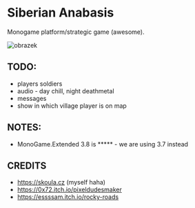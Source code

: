 ﻿# Siberian Anabasis

Monogame platform/strategic game (awesome).

![obrazek](https://user-images.githubusercontent.com/5922575/170603421-4e43bfbb-54b7-4a4a-a8b8-801adf2a7a9d.png)

## TODO:

* players soldiers
* audio - day chill, night deathmetal
* messages
* show in which village player is on map

## NOTES:

* MonoGame.Extended 3.8 is ***** - we are using 3.7 instead

## CREDITS

* https://skoula.cz (myself haha)
* https://0x72.itch.io/pixeldudesmaker
* https://essssam.itch.io/rocky-roads
